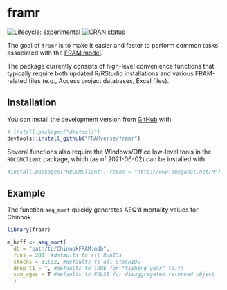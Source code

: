 
<!-- README.md is generated from README.Rmd. Please edit that file -->

# framr

<!-- badges: start -->

[![Lifecycle:
experimental](https://img.shields.io/badge/lifecycle-experimental-orange.svg)](https://lifecycle.r-lib.org/articles/stages.html#experimental)
[![CRAN
status](https://www.r-pkg.org/badges/version/framr)](https://CRAN.R-project.org/package=framr)
<!-- badges: end -->

The goal of `framr` is to make it easier and faster to perform common
tasks associated with the [FRAM
model](https://framverse.github.io/fram_doc/).

The package currently consists of high-level convenience functions that
typically require both updated R/RStudio installations and various
FRAM-related files (e.g., Access project databases, Excel files).

## Installation

You can install the development version from
[GitHub](https://github.com/) with:

``` r
# install.packages("devtools")
devtools::install_github("FRAMverse/framr")
```

Several functions also require the Windows/Office low-level tools in the
`RDCOMClient` package, which (as of 2021-06-02) can be installed with:

``` r
#install.packages("RDCOMClient", repos = "http://www.omegahat.net/R")
```

## Example

The function `aeq_mort` quickly generates AEQ’d mortality values for
Chinook.

``` r
library(framr)

m_hcff <- aeq_mort(
  db = "path/to/ChinookFRAM.mdb",
  runs = 201, #defaults to all RunIDs
  stocks = 31:32, #defaults to all StockIDS 
  drop_t1 = T, #defaults to TRUE for "fishing year" t2:t4
  sum_ages = T #defaults to FALSE for disaggregated returned object
  )
```
